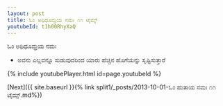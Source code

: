 ```yaml
---
layout: post
title: ಓಂ ಅಥಿಧೂಮ್ರಯ ನಮಃ ೧೧ ಟೈಮ್ಸ್
youtubeId: t1h00RhyXaQ
---
```

 
 
 ಓಂ ಅಥಿಧೂಮ್ರಯ ನಮಃ  
 
 -  ಅವನು ಎಲ್ಲವನ್ನೂ ಸುಡುವುದರಿಂದ ಯಾರು ಹೆಚ್ಚಿನ ಹೊಗೆಯನ್ನು ಸೃಷ್ಟಿಸುತ್ತಾರೆ 
 
  
 
  
 
 
 
 
 
 


{% include youtubePlayer.html id=page.youtubeId %}
 
[Next]({{ site.baseurl }}{% link  split1/_posts/2013-10-01-ಓಂ ಹುತಾಯ ನಮಃ ೧೧ ಟೈಮ್ಸ್.md%})
 
